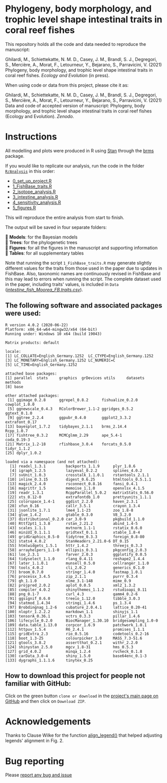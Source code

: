 # Phylogeny, body morphology, and trophic level shape intestinal traits in coral reef fishes

This repository holds all the code and data needed to reproduce the manuscript:

Ghilardi, M., Schiettekatte, N. M. D., Casey, J. M., Brandl, S. J., Degregori, S., Mercière, A., Morat, F., Letourneur, Y., Bejarano, S., Parravicini, V. (2021) Phylogeny, body morphology, and trophic level shape intestinal traits in coral reef fishes. *Ecology and Evolution* (in press).

When using code or data from this project, please cite it as:

Ghilardi, M., Schiettekatte, N. M. D., Casey, J. M., Brandl, S. J., Degregori, S., Mercière, A., Morat, F., Letourneur, Y., Bejarano, S., Parravicini, V. (2021) Data and code of accepted version of manuscript: Phylogeny, body morphology, and trophic level shape intestinal traits in coral reef fishes (Ecology and Evolution). *Zenodo*.

# Instructions

All modelling and plots were produced in R using [Stan](https://mc-stan.org/) through the [brms](https://paul-buerkner.github.io/brms/) package.

If you would like to replicate our analysis, run the code in the folder [`R/Analysis`](https://github.com/mattiaghilardi/ReefFishIntestines/blob/main/R/Analysis) in this order:

- [0_set_up_project.R](https://github.com/mattiaghilardi/ReefFishIntestines/blob/main/R/Analysis/0_set_up_project.R)
- [1_FishBase_traits.R](https://github.com/mattiaghilardi/ReefFishIntestines/blob/main/R/Analysis/1_FishBase_traits.R)
- [2_isotope_analysis.R](https://github.com/mattiaghilardi/ReefFishIntestines/blob/main/R/Analysis/2_isotope_analysis.R)
- [3_intestine_analysis.R](https://github.com/mattiaghilardi/ReefFishIntestines/blob/main/R/Analysis/3_intestine_analysis.R)
- [4_sensitivity_analysis.R](https://github.com/mattiaghilardi/ReefFishIntestines/blob/main/R/Analysis/4_sensitivity_analysis.R)
- [5_figures.R](https://github.com/mattiaghilardi/ReefFishIntestines/blob/main/R/Analysis/5_figures.R)

This will reproduce the entire analysis from start to finish.

The output will be saved in four separate folders:

📁 **Models**: for the Bayesian models   
📁 **Trees**: for the phylogenetic trees  
📁 **Figures**: for all the figures in the manuscript and supporting information  
📁 **Tables**: for all supplementary tables

Note that running the script `1_FishBase_traits.R` may generate slightly different values for the traits from those used in the paper due to updates in FishBase. Also, taxonomic names are continuously revised in FishBase and this may lead to errors when running the script. The complete dataset used in the paper, including traits' values, is included in `Data` ([*intestine_fish_Moorea_FB.traits.csv*](https://github.com/mattiaghilardi/ReefFishIntestines/blob/main/Data/intestine_fish_Moorea_FB.traits.csv)).

## The following software and associated packages were used:

```{r}
R version 4.0.2 (2020-06-22)
Platform: x86_64-w64-mingw32/x64 (64-bit)
Running under: Windows 10 x64 (build 19043)

Matrix products: default

locale:
[1] LC_COLLATE=English_Germany.1252  LC_CTYPE=English_Germany.1252   
[3] LC_MONETARY=English_Germany.1252 LC_NUMERIC=C                    
[5] LC_TIME=English_Germany.1252    

attached base packages:
[1] parallel  stats     graphics  grDevices utils     datasets  methods  
[8] base     

other attached packages:
 [1] ggimage_0.2.8      ggrepel_0.8.2      fishualize_0.2.0   cowplot_1.0.0     
 [5] ggnewscale_0.4.3   RColorBrewer_1.1-2 ggridges_0.5.2     ggtext_0.1.0      
 [9] ggtree_2.2.4       ggpubr_0.4.0       ggplot2_3.3.2      extrafont_0.17    
[13] bayesplot_1.7.2    tidybayes_2.1.1    brms_2.14.4        Rcpp_1.0.7        
[17] fishtree_0.3.2     MCMCglmm_2.29      ape_5.4-1          coda_0.19-3       
[21] Matrix_1.2-18      rfishbase_3.0.4    forcats_0.5.0      tidyr_1.1.2       
[25] dplyr_1.0.2       

loaded via a namespace (and not attached):
  [1] readxl_1.3.1         backports_1.1.9      plyr_1.8.6          
  [4] igraph_1.2.5         lazyeval_0.2.2       splines_4.0.2       
  [7] svUnit_1.0.3         crosstalk_1.1.0.1    rstantools_2.1.1    
 [10] inline_0.3.15        digest_0.6.25        htmltools_0.5.1.1   
 [13] magick_2.4.0         rsconnect_0.8.16     fansi_0.4.1         
 [16] magrittr_1.5         memoise_1.1.0        openxlsx_4.1.5      
 [19] readr_1.3.1          RcppParallel_5.0.2   matrixStats_0.56.0  
 [22] xts_0.12-0           extrafontdb_1.0      prettyunits_1.1.1   
 [25] colorspace_1.4-1     ggdist_2.2.0         haven_2.3.1         
 [28] xfun_0.16            callr_3.5.1          crayon_1.3.4        
 [31] jsonlite_1.7.1       lme4_1.1-23          zoo_1.8-8           
 [34] glue_1.4.2           gtable_0.3.0         V8_3.2.0            
 [37] distributional_0.2.0 car_3.0-9            pkgbuild_1.1.0      
 [40] Rttf2pt1_1.3.8       rstan_2.21.2         abind_1.4-5         
 [43] scales_1.1.1         mvtnorm_1.1-1        rstatix_0.6.0       
 [46] miniUI_0.1.1.1       gridtext_0.1.1       xtable_1.8-4        
 [49] gridGraphics_0.5-0   tidytree_0.3.3       foreign_0.8-80      
 [52] stats4_4.0.2         StanHeaders_2.21.0-6 DT_0.15             
 [55] htmlwidgets_1.5.1    httr_1.4.2           threejs_0.3.3       
 [58] arrayhelpers_1.1-0   ellipsis_0.3.1       pkgconfig_2.0.3     
 [61] loo_2.3.1            farver_2.0.3         ggplotify_0.0.5     
 [64] tidyselect_1.1.0     rlang_0.4.11         reshape2_1.4.4      
 [67] later_1.1.0.1        munsell_0.5.0        cellranger_1.1.0    
 [70] tools_4.0.2          cli_2.0.2            generics_0.1.0      
 [73] broom_0.7.0          stringr_1.4.0        fastmap_1.0.1       
 [76] processx_3.4.5       zip_2.1.1            purrr_0.3.4         
 [79] gh_1.1.0             nlme_3.1-148         mime_0.9            
 [82] projpred_2.0.2       aplot_0.0.5          xml2_1.3.2          
 [85] compiler_4.0.2       shinythemes_1.1.2    rstudioapi_0.11     
 [88] png_0.1-7            curl_4.3             gamm4_0.2-6         
 [91] ggsignif_0.6.0       treeio_1.12.0        tibble_3.0.3        
 [94] statmod_1.4.34       stringi_1.4.6        ps_1.3.4            
 [97] Brobdingnag_1.2-6    cubature_2.0.4.1     lattice_0.20-41     
[100] nloptr_1.2.2.2       markdown_1.1         shinyjs_1.1         
[103] tensorA_0.36.1       vctrs_0.3.3          pillar_1.4.6        
[106] lifecycle_0.2.0      BiocManager_1.30.10  bridgesampling_1.0-0
[109] data.table_1.13.0    corpcor_1.6.9        patchwork_1.0.1     
[112] httpuv_1.5.4         R6_2.4.1             promises_1.1.1      
[115] gridExtra_2.3        rio_0.5.16           codetools_0.2-16    
[118] boot_1.3-25          colourpicker_1.0     MASS_7.3-51.6       
[121] gtools_3.8.2         assertthat_0.2.1     withr_2.2.0         
[124] shinystan_2.5.0      mgcv_1.8-31          hms_0.5.3           
[127] grid_4.0.2           minqa_1.2.4          rvcheck_0.1.8       
[130] carData_3.0-4        shiny_1.5.0          base64enc_0.1-3     
[133] dygraphs_1.1.1.6     tinytex_0.25
```

## How to download this project for people not familiar with GitHub:

Click on the green button `clone or download` in the [project's main page on GitHub](https://github.com/mattiaghilardi/ReefFishIntestines) and then click on `Download ZIP`.

# Acknowledgements
Thanks to Clause Wilke for the function [align_legend()](https://github.com/clauswilke/dviz.supp/blob/master/R/align_legend.R) that helped adjusting legends' alignment in Fig. 2.

# Bug reporting
Please [report any bug and issue](https://github.com/mattiaghilardi/ReefFishIntestines/issues)
